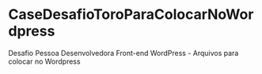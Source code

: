 # CaseDesafioToroParaColocarNoWordpress
Desafio Pessoa Desenvolvedora Front-end WordPress - Arquivos para colocar no Wordpress
